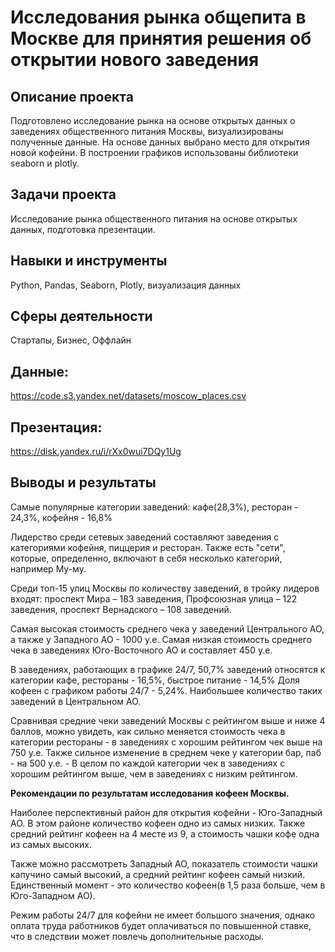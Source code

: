# Исследования рынка общепита в Москве для принятия решения об открытии нового заведения

## Описание проекта
Подготовлено исследование рынка на основе открытых данных о заведениях общественного питания Москвы, визуализированы полученные данные. На основе данных выбрано место для открытия новой кофейни. В построении графиков использованы библиотеки seaborn и plotly. 

## Задачи проекта
Исследование рынка общественного питания на основе открытых данных, подготовка презентации.

## Навыки и инструменты
Python, Pandas, Seaborn, Plotly, визуализация данных

## Сферы деятельности
Стартапы, Бизнес, Оффлайн

## Данные: 
https://code.s3.yandex.net/datasets/moscow_places.csv

## Презентация: 
https://disk.yandex.ru/i/rXx0wui7DQy1Ug

## Выводы и результаты
Самые популярные категории заведений: кафе(28,3%), ресторан - 24,3%, кофейня - 16,8% 

Лидерство среди сетевых заведений составляют заведения с категориями кофейня, пиццерия и ресторан. Также есть "сети", которые, определенно, включают в себя несколько категорий, например Му-му.

Среди топ-15 улиц Москвы по количеству заведений, в тройку лидеров входят: проспект Мира – 183 заведения, Профсоюзная улица – 122 заведения, проспект Вернадского – 108 заведений.

Самая высокая стоимость среднего чека у заведений Центрального АО, а также у Западного АО - 1000 у.е. Самая низкая стоимость среднего чека в заведениях Юго-Восточного АО и составляет 450 у.е.

В заведениях, работающих в графике 24/7, 50,7% заведений относятся к категории кафе, рестораны - 16,5%, быстрое питание - 14,5% Доля кофеен с графиком работы 24/7 - 5,24%. Наибольшее количество таких заведений в Центральном АО.

Сравнивая средние чеки заведений Москвы с рейтингом выше и ниже 4 баллов, можно увидеть, как сильно меняется стоимость чека в категории рестораны - в заведениях с хорошим рейтингом чек выше на 750 у.е. Также сильное изменение в среднем чеке у категории бар, паб - на 500 у.е. - В целом по каждой категории чек в заведениях с хорошим рейтингом выше, чем в заведениях с низким рейтингом.

**Рекомендации по результатам исследования кофеен Москвы.**

Наиболее перспективный район для открытия кофейни - Юго-Западный АО. В этом районе количество кофеен одно из самых низких. Также средний рейтинг кофеен на 4 месте из 9, а стоимость чашки кофе одна из самых высоких.

Также можно рассмотреть Западный АО, показатель стоимости чашки капучино самый высокий, а средний рейтинг кофеен самый низкий. Единственный момент - это количество кофеен(в 1,5 раза больше, чем в Юго-Западном АО).

Режим работы 24/7 для кофейни не имеет большого значения, однако оплата труда работников будет оплачиваться по повышенной ставке, что в следствии может повлечь дополнительные расходы.



